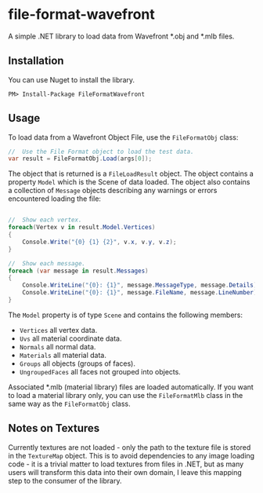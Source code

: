 file-format-wavefront
=====================

A simple .NET library to load data from Wavefront *.obj and *.mlb files.

Installation
------------

You can use Nuget to install the library.

````
PM> Install-Package FileFormatWavefront
````

Usage
-----

To load data from a Wavefront Object File, use the ``FileFormatObj`` class:

````csharp
//  Use the File Format object to load the test data.
var result = FileFormatObj.Load(args[0]);
````

The object that is returned is a ``FileLoadResult`` object. The object contains a property ``Model`` which is the Scene of data loaded. The object also contains a collection of ``Message`` objects describing any warnings or errors encountered loading the file:

````csharp

//  Show each vertex.
foreach(Vertex v in result.Model.Vertices)
{
    Console.Write("{0} {1} {2}", v.x, v.y, v.z);
}

//  Show each message.
foreach (var message in result.Messages)
{
    Console.WriteLine("{0}: {1}", message.MessageType, message.Details);
    Console.WriteLine("{0}: {1}", message.FileName, message.LineNumber);
}

````

The ``Model`` property is of type ``Scene`` and contains the following members:

 * ``Vertices`` all vertex data.
 * ``Uvs`` all material coordinate data.
 * ``Normals`` all normal data.
 * ``Materials`` all material data.
 * ``Groups`` all objects (groups of faces).
 * ``UngroupedFaces`` all faces not grouped into objects.

Associated *.mlb (material library) files are loaded automatically. If you want to load a material library only, you can use the ``FileFormatMlb`` class in the same way as the ``FileFormatObj`` class.

Notes on Textures
-----------------

Currently textures are not loaded - only the path to the texture file is stored in the ``TextureMap`` object. This is to avoid dependencies to any image loading code - it is a trivial matter to load textures from files in .NET, but as many users will transform this data into their own domain, I leave this mapping step to the consumer of the library.